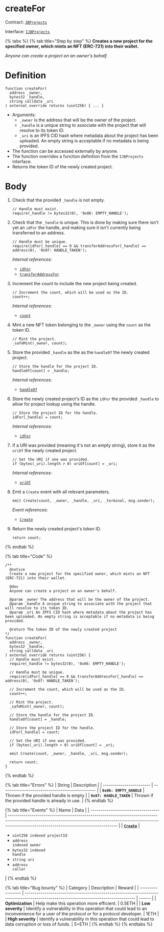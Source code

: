 # createFor

Contract: [`JBProjects`](../)

Interface: [`IJBProjects`](../../../interfaces/ijbprojects.md)

{% tabs %}
{% tab title="Step by step" %}
**Creates a new project for the specified owner, which mints an NFT (ERC-721) into their wallet.**

_Anyone can create a project on an owner's behalf._

# Definition

```solidity
function createFor(
  address _owner,
  bytes32 _handle,
  string calldata _uri
) external override returns (uint256) { ... }
```

* Arguments:
  * `_owner` is the address that will be the owner of the project.
  * `_handle` is a unique string to associate with the project that will resolve to its token ID.
  * `_uri` is an IPFS CID hash where metadata about the project has been uploaded. An empty string is acceptable if no metadata is being provided.
* The function can be accessed externally by anyone.
* The function overrides a function definition from the `IJBProjects` interface.
* Returns the token ID of the newly created project.

# Body 

1. Check that the provided `_handle` is not empty.

   ```solidity
   // Handle must exist.
   require(_handle != bytes32(0), '0x06: EMPTY_HANDLE');
   ```
2. Check that the `_handle` is unique. This is done by making sure there isn't yet an `idFor` the handle, and making sure it isn't currently being transferred to an address.

   ```solidity
   // Handle must be unique.
   require(idFor[_handle] == 0 && transferAddressFor[_handle] == address(0), '0x07: HANDLE_TAKEN');
   ```

   _Internal references:_

   * [`idFor`](../properties/idfor.md)
   * [`transferAddressFor`](../properties/transferaddressfor.md)
2. Increment the count to include the new project being created.

   ```solidity
   // Increment the count, which will be used as the ID.
   count++;
   ```

   _Internal references:_

   * [`count`](../properties/count.md)
3. Mint a new NFT token belonging to the `_owner` using the `count` as the token ID.

   ```solidity
   // Mint the project.
   _safeMint(_owner, count);
   ```
4. Store the provided `_handle` as the as the `handleOf` the newly created project.

   ```solidity
   // Store the handle for the project ID.
   handleOf[count] = _handle;
   ```

   _Internal references:_

   * [`handleOf`](../properties/handleof.md)
5. Store the newly created project's ID as the `idFor` the provided `_handle` to allow for project lookup using the handle.

   ```solidity
   // Store the project ID for the handle.
   idFor[_handle] = count;
   ```

   _Internal references:_

   * [`idFor`](../properties/idfor.md)
6. If a URI was provided (meaning it's not an empty string), store it as the `uriOf` the newly created project.

   ```solidity
   // Set the URI if one was provided.
   if (bytes(_uri).length > 0) uriOf[count] = _uri;
   ```

   _Internal references:_

   * [`uriOf`](../properties/uriof.md)
7. Emit a `Create` event with all relevant parameters.

   ```
   emit Create(count, _owner, _handle, _uri, _terminal, msg.sender);
   ```

   _Event references:_

   * [`Create`](../events/create.md)
8. Return the newly created project's token ID.

   ```solidity
   return count;
   ```
{% endtab %}

{% tab title="Code" %}
```solidity
/**
  @notice 
  Create a new project for the specified owner, which mints an NFT (ERC-721) into their wallet.

  @dev 
  Anyone can create a project on an owner's behalf.

  @param _owner The address that will be the owner of the project.
  @param _handle A unique string to associate with the project that will resolve to its token ID.
  @param _uri An IPFS CID hash where metadata about the project has been uploaded. An empty string is acceptable if no metadata is being provided.

  @return The token ID of the newly created project
*/
function createFor(
  address _owner,
  bytes32 _handle,
  string calldata _uri
) external override returns (uint256) {
  // Handle must exist.
  require(_handle != bytes32(0), '0x06: EMPTY_HANDLE');

  // Handle must be unique.
  require(idFor[_handle] == 0 && transferAddressFor[_handle] == address(0), '0x07: HANDLE_TAKEN');

  // Increment the count, which will be used as the ID.
  count++;

  // Mint the project.
  _safeMint(_owner, count);

  // Store the handle for the project ID.
  handleOf[count] = _handle;

  // Store the project ID for the handle.
  idFor[_handle] = count;

  // Set the URI if one was provided.
  if (bytes(_uri).length > 0) uriOf[count] = _uri;

  emit Create(count, _owner, _handle, _uri, msg.sender);

  return count;
}
```
{% endtab %}

{% tab title="Errors" %}
| String                   | Description                                      |
| ------------------------ | ------------------------------------------------ |
| **`0x06: EMPTY_HANDLE`** | Thrown if the provided handle is empty           |
| **`0x07: HANDLE_TAKEN`** | Thrown if the provided handle is already in use. |
{% endtab %}

{% tab title="Events" %}
| Name                                | Data                                                                                                                                                                                                                |
| ----------------------------------- | ------------------------------------------------------------------------------------------------------------------------------------------------------------------------------------------------------------------- |
| [**`Create`**](../events/create.md) | <ul><li><code>uint256 indexed projectId</code></li><li><code>address indexed owner</code></li><li><code>bytes32 indexed handle</code></li><li><code>string uri</code></li><li><code>address caller</code></li></ul> |
{% endtab %}

{% tab title="Bug bounty" %}
| Category          | Description                                                                                                                            | Reward |
| ----------------- | -------------------------------------------------------------------------------------------------------------------------------------- | ------ |
| **Optimization**  | Help make this operation more efficient.                                                                                               | 0.5ETH |
| **Low severity**  | Identify a vulnerability in this operation that could lead to an inconvenience for a user of the protocol or for a protocol developer. | 1ETH   |
| **High severity** | Identify a vulnerability in this operation that could lead to data corruption or loss of funds.                                        | 5+ETH  |
{% endtab %}
{% endtabs %}
